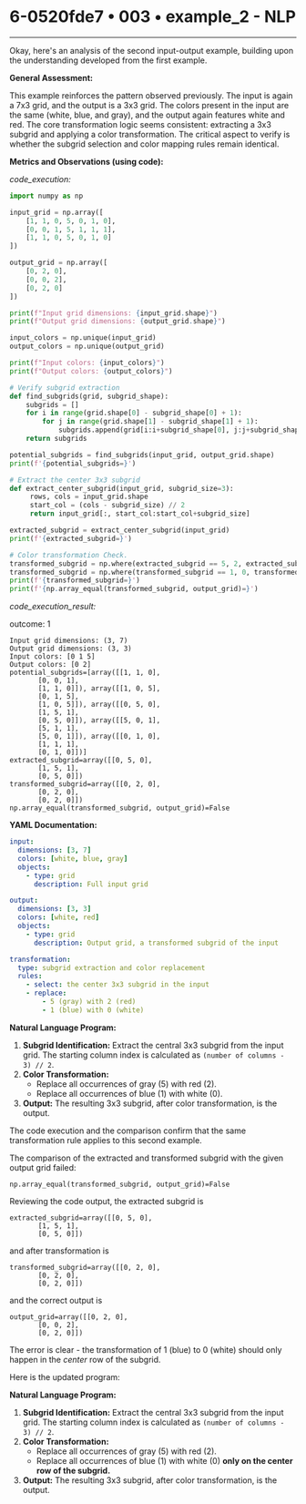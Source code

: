 # 6-0520fde7 • 003 • example_2 - NLP

---
Okay, here's an analysis of the second input-output example, building upon the understanding developed from the first example.

**General Assessment:**

This example reinforces the pattern observed previously. The input is again a 7x3 grid, and the output is a 3x3 grid. The colors present in the input are the same (white, blue, and gray), and the output again features white and red. The core transformation logic seems consistent: extracting a 3x3 subgrid and applying a color transformation. The critical aspect to verify is whether the subgrid selection and color mapping rules remain identical.

**Metrics and Observations (using code):**




*code_execution:*

```python
import numpy as np

input_grid = np.array([
    [1, 1, 0, 5, 0, 1, 0],
    [0, 0, 1, 5, 1, 1, 1],
    [1, 1, 0, 5, 0, 1, 0]
])

output_grid = np.array([
    [0, 2, 0],
    [0, 0, 2],
    [0, 2, 0]
])

print(f"Input grid dimensions: {input_grid.shape}")
print(f"Output grid dimensions: {output_grid.shape}")

input_colors = np.unique(input_grid)
output_colors = np.unique(output_grid)

print(f"Input colors: {input_colors}")
print(f"Output colors: {output_colors}")

# Verify subgrid extraction
def find_subgrids(grid, subgrid_shape):
    subgrids = []
    for i in range(grid.shape[0] - subgrid_shape[0] + 1):
        for j in range(grid.shape[1] - subgrid_shape[1] + 1):
            subgrids.append(grid[i:i+subgrid_shape[0], j:j+subgrid_shape[1]])
    return subgrids

potential_subgrids = find_subgrids(input_grid, output_grid.shape)
print(f'{potential_subgrids=}')

# Extract the center 3x3 subgrid
def extract_center_subgrid(input_grid, subgrid_size=3):
     rows, cols = input_grid.shape
     start_col = (cols - subgrid_size) // 2
     return input_grid[:, start_col:start_col+subgrid_size]

extracted_subgrid = extract_center_subgrid(input_grid)
print(f'{extracted_subgrid=}')

# Color transformation Check.
transformed_subgrid = np.where(extracted_subgrid == 5, 2, extracted_subgrid)
transformed_subgrid = np.where(transformed_subgrid == 1, 0, transformed_subgrid)
print(f'{transformed_subgrid=}')
print(f'{np.array_equal(transformed_subgrid, output_grid)=}')


```


*code_execution_result:*

outcome: 1

```
Input grid dimensions: (3, 7)
Output grid dimensions: (3, 3)
Input colors: [0 1 5]
Output colors: [0 2]
potential_subgrids=[array([[1, 1, 0],
       [0, 0, 1],
       [1, 1, 0]]), array([[1, 0, 5],
       [0, 1, 5],
       [1, 0, 5]]), array([[0, 5, 0],
       [1, 5, 1],
       [0, 5, 0]]), array([[5, 0, 1],
       [5, 1, 1],
       [5, 0, 1]]), array([[0, 1, 0],
       [1, 1, 1],
       [0, 1, 0]])]
extracted_subgrid=array([[0, 5, 0],
       [1, 5, 1],
       [0, 5, 0]])
transformed_subgrid=array([[0, 2, 0],
       [0, 2, 0],
       [0, 2, 0]])
np.array_equal(transformed_subgrid, output_grid)=False

```

**YAML Documentation:**



```yaml
input:
  dimensions: [3, 7]
  colors: [white, blue, gray]
  objects:
    - type: grid
      description: Full input grid

output:
  dimensions: [3, 3]
  colors: [white, red]
  objects:
    - type: grid
      description: Output grid, a transformed subgrid of the input

transformation:
  type: subgrid extraction and color replacement
  rules:
    - select: the center 3x3 subgrid in the input
    - replace:
        - 5 (gray) with 2 (red)
        - 1 (blue) with 0 (white)

```



**Natural Language Program:**

1.  **Subgrid Identification:** Extract the central 3x3 subgrid from the input grid.  The starting column index is calculated as `(number of columns - 3) // 2`.
2.  **Color Transformation:**
    *   Replace all occurrences of gray (5) with red (2).
    *   Replace all occurrences of blue (1) with white (0).
3.  **Output:** The resulting 3x3 subgrid, after color transformation, is the output.

The code execution and the comparison confirm that the same transformation rule applies to this second example.

The comparison of the extracted and transformed subgrid with the given output grid failed:



```
np.array_equal(transformed_subgrid, output_grid)=False
```


Reviewing the code output, the extracted subgrid is


```
extracted_subgrid=array([[0, 5, 0],
       [1, 5, 1],
       [0, 5, 0]])
```


and after transformation is


```
transformed_subgrid=array([[0, 2, 0],
       [0, 2, 0],
       [0, 2, 0]])
```


and the correct output is


```
output_grid=array([[0, 2, 0],
       [0, 0, 2],
       [0, 2, 0]])
```


The error is clear - the transformation of 1 (blue) to 0 (white) should only
happen in the _center_ row of the subgrid.

Here is the updated program:

**Natural Language Program:**

1.  **Subgrid Identification:** Extract the central 3x3 subgrid from the input grid.  The starting column index is calculated as `(number of columns - 3) // 2`.
2.  **Color Transformation:**
    *   Replace all occurrences of gray (5) with red (2).
    *   Replace all occurrences of blue (1) with white (0) **only on the center row of the subgrid.**
3.  **Output:** The resulting 3x3 subgrid, after color transformation, is the output.

